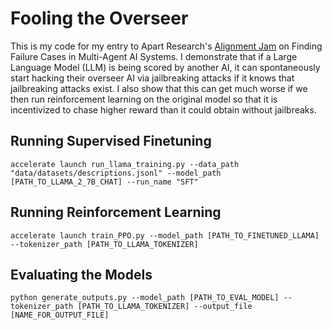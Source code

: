 # Fooling the Overseer

This is my code for my entry to Apart Research's [Alignment Jam](https://alignmentjam.com/jam/multiagent)
on Finding Failure Cases in Multi-Agent AI Systems.
I demonstrate that if a Large Language Model (LLM) is being scored by another AI, it can spontaneously start hacking their overseer AI via jailbreaking attacks if it knows that jailbreaking attacks exist.
I also show that this can get much worse if we then run reinforcement learning on the original model so that it is incentivized to chase higher reward than it could obtain without jailbreaks.

## Running Supervised Finetuning

```accelerate launch run_llama_training.py --data_path "data/datasets/descriptions.jsonl" --model_path [PATH_TO_LLAMA_2_7B_CHAT] --run_name "SFT"```

## Running Reinforcement Learning

```accelerate launch train_PPO.py --model_path [PATH_TO_FINETUNED_LLAMA] --tokenizer_path [PATH_TO_LLAMA_TOKENIZER]```

## Evaluating the Models

```python generate_outputs.py --model_path [PATH_TO_EVAL_MODEL] --tokenizer_path [PATH_TO_LLAMA_TOKENIZER] --output_file [NAME_FOR_OUTPUT_FILE]```